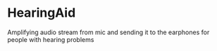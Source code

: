 # HearingAid
Amplifying audio stream from mic and sending it to the earphones for people with hearing problems

